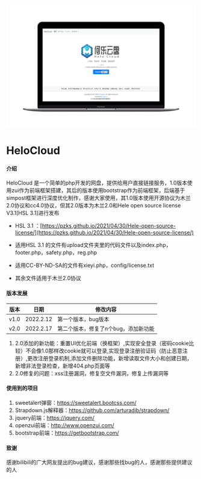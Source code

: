 ![输入图片说明](image/image.png)
# HeloCloud

#### 介绍
HeloCloud 是一个简单的php开发的网盘，提供给用户直接链接服务，1.0版本使用zui作为前端框架搭建，其后的版本使用bootstrap作为前端框架，后端基于simpost框架进行深度优化制作，感谢大家使用，其1.0版本使用开源协议为木兰2.0协议和cc4.0协议，但其2.0版本为木兰2.0和Hele open source license V3.1[HSL 3.1]进行发布

- HSL 3.1 ：[https://pzks.github.io/2021/04/30/Hele-open-source-license/](https://pzks.github.io/2021/04/30/Hele-open-source-license/)

- 适用HSL 3.1 的文件有upload文件夹里的代码文件以及index.php，footer.php，safety.php，reg.php

- 适用CC-BY-ND-SA的文件有xieyi.php，config/license.txt

- 其余文件适用于木兰2.0协议

#### 版本发展
| 版本   | 日期        | 修改内容           |
|------|-----------|----------------|
| v1.0 | 2022.2.12 | 第一个版本，bug版本    |
| v2.0 | 2022.2.17 | 第二个版本，修复了n个bug，添加新功能 |


1. 2.0添加的新功能：重置UI优化前端（换框架）,实现安全登录（密码cookie比较）不会像1.0那样改cookie就可以登录,实现登录注册验证码（防止恶意注册）,更改注册登录机制,添加文件删除功能，新增读取文件大小和创建日期，新增非法登录检查，新增404.php页面等
2. 2.0修复的问题：xss注册漏洞，修复空文件漏洞，修复上传漏洞等

#### 使用到的项目

1. sweetalert弹窗：https://sweetalert.bootcss.com/
2. Strapdown.js解释器：https://github.com/arturadib/strapdown/
3. jquery前端：https://jquery.com/
4. openzui前端：http://www.openzui.com/
5. bootstrap前端：https://getbootstrap.com/

#### 致谢
感谢bilibili的广大网友提出的bug建议，感谢那些找bug的人，感谢那些提供建议的人